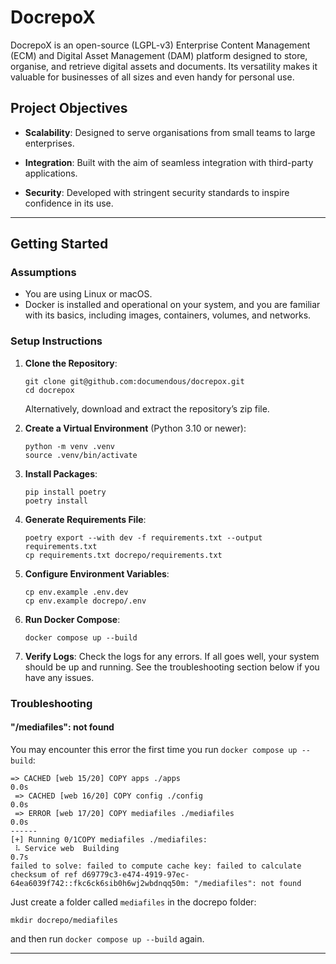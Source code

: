 # DocrepoX

DocrepoX is an open-source (LGPL-v3) Enterprise Content Management (ECM) and Digital Asset Management (DAM) platform designed to store, organise, and retrieve digital assets and documents. Its versatility makes it valuable for businesses of all sizes and even handy for personal use.

## Project Objectives

- **Scalability**: Designed to serve organisations from small teams to large enterprises.

- **Integration**: Built with the aim of seamless integration with third-party applications.

- **Security**: Developed with stringent security standards to inspire confidence in its use.

---

## Getting Started

### Assumptions

- You are using Linux or macOS.
- Docker is installed and operational on your system, and you are familiar with its basics, including images, containers, volumes, and networks.

### Setup Instructions

1. **Clone the Repository**:
   ```
   git clone git@github.com:documendous/docrepox.git
   cd docrepox
   ```
   Alternatively, download and extract the repository’s zip file.

2. **Create a Virtual Environment** (Python 3.10 or newer):
   ```
   python -m venv .venv
   source .venv/bin/activate
   ```

3. **Install Packages**:
   ```
   pip install poetry
   poetry install
   ```

4. **Generate Requirements File**:
   ```
   poetry export --with dev -f requirements.txt --output requirements.txt
   cp requirements.txt docrepo/requirements.txt
   ```

5. **Configure Environment Variables**:
   ```
   cp env.example .env.dev
   cp env.example docrepo/.env
   ```

6. **Run Docker Compose**:
   ```
   docker compose up --build
   ```

7. **Verify Logs**:
   Check the logs for any errors. If all goes well, your system should be up and running. See the troubleshooting section below if you have any issues.

### Troubleshooting

#### "/mediafiles": not found

You may encounter this error the first time you run `docker compose up --build`:

```text
=> CACHED [web 15/20] COPY apps ./apps                                                              0.0s
 => CACHED [web 16/20] COPY config ./config                                                          0.0s
 => ERROR [web 17/20] COPY mediafiles ./mediafiles                                                   0.0s
------
[+] Running 0/1COPY mediafiles ./mediafiles:
 ⠧ Service web  Building                                                                             0.7s 
failed to solve: failed to compute cache key: failed to calculate checksum of ref d69779c3-e474-4919-97ec-64ea6039f742::fkc6ck6sib0h6wj2wbdnqq50m: "/mediafiles": not found
```

Just create a folder called `mediafiles` in the docrepo folder:

```
mkdir docrepo/mediafiles
```

and then run `docker compose up --build` again.

---

